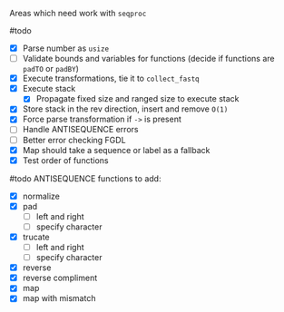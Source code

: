 Areas which need work with `seqproc`

#todo
- [x] Parse number as `usize`
- [ ] Validate bounds and variables for functions (decide if functions are `padTO` or `padBY`)
- [x] Execute transformations, tie it to `collect_fastq`
- [x] Execute stack 
	- [x] Propagate fixed size and ranged size to execute stack
- [x] Store stack in the rev direction, insert and remove `O(1)`
- [x] Force parse transformation if `->` is present
- [ ] Handle ANTISEQUENCE errors
- [ ] Better error checking FGDL
- [x] Map should take a sequence or label as a fallback
- [x] Test order of functions

#todo 
ANTISEQUENCE functions to add:
- [x] normalize
- [x] pad
	- [ ] left and right
	- [ ] specify character
- [x] trucate
	- [ ] left and right
	- [ ] specify character
- [x] reverse
- [x] reverse compliment
- [x] map
- [x] map with mismatch
